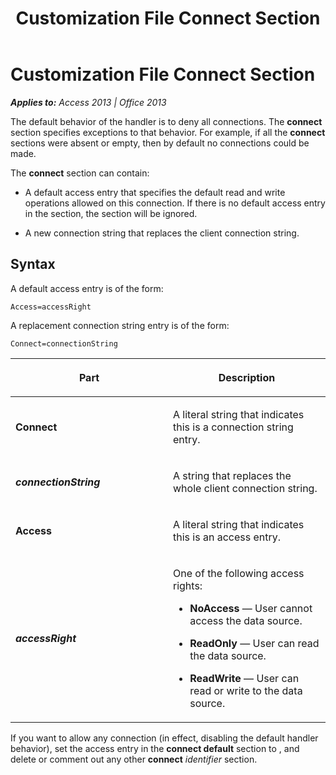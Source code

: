 ﻿---
title: Customization File Connect Section
TOCTitle: Customization File Connect Section
ms:assetid: 037abfb4-798d-4b09-6133-356969aee95c
ms:mtpsurl: https://msdn.microsoft.com/en-us/library/JJ248802(v=office.15)
ms:contentKeyID: 48542985
ms.date: 09/18/2015
mtps_version: v=office.15
---

# Customization File Connect Section


_**Applies to:** Access 2013 | Office 2013_

The default behavior of the handler is to deny all connections. The **connect** section specifies exceptions to that behavior. For example, if all the **connect** sections were absent or empty, then by default no connections could be made.

The **connect** section can contain:

  - A default access entry that specifies the default read and write operations allowed on this connection. If there is no default access entry in the section, the section will be ignored.

  - A new connection string that replaces the client connection string.

## Syntax

A default access entry is of the form:

    Access=accessRight

A replacement connection string entry is of the form:

    Connect=connectionString

<table>
<colgroup>
<col style="width: 50%" />
<col style="width: 50%" />
</colgroup>
<thead>
<tr class="header">
<th><p>Part</p></th>
<th><p>Description</p></th>
</tr>
</thead>
<tbody>
<tr class="odd">
<td><p><strong>Connect</strong></p></td>
<td><p>A literal string that indicates this is a connection string entry.</p></td>
</tr>
<tr class="even">
<td><p><strong><em>connectionString</em></strong></p></td>
<td><p>A string that replaces the whole client connection string.</p></td>
</tr>
<tr class="odd">
<td><p><strong>Access</strong></p></td>
<td><p>A literal string that indicates this is an access entry.</p></td>
</tr>
<tr class="even">
<td><p><strong><em>accessRight</em></strong></p></td>
<td><p>One of the following access rights:</p>
<p></p>
<ul>
<li><p><strong>NoAccess</strong> — User cannot access the data source.</p></li>
<li><p><strong>ReadOnly</strong> — User can read the data source.</p></li>
<li><p><strong>ReadWrite</strong> — User can read or write to the data source.</p></li>
</ul>
<p></p></td>
</tr>
</tbody>
</table>


If you want to allow any connection (in effect, disabling the default handler behavior), set the access entry in the **connect default** section to , and delete or comment out any other **connect** *identifier* section.

